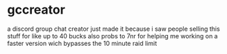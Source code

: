 # gccreator
a discord group chat creator just made it because i saw people selling this stuff for like up to 40 bucks also probs to 7nr for helping me working on a faster version wich bypasses the 10 minute raid limit 
